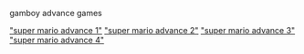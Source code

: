 gamboy advance games

<a href="https://cattn.github.io/gba/launcher.html#supermarioadvance"> "super mario advance 1"</a>
<a href="https://cattn.github.io/gba/launcher.html#supermarioadvance2"> "super mario advance 2"</a>
<a href=""> "super mario advance 3"</a>
<a href=""> "super mario advance 4"</a>
